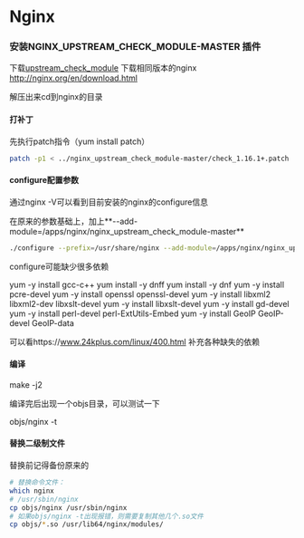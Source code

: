 # Nginx

### 安装NGINX_UPSTREAM_CHECK_MODULE-MASTER 插件

下载[upstream_check_module](https://github.com/yaoweibin/nginx_upstream_check_module)
下载相同版本的nginx http://nginx.org/en/download.html

解压出来cd到nginx的目录

#### 打补丁

先执行patch指令（yum install patch）

```bash
patch -p1 < ../nginx_upstream_check_module-master/check_1.16.1+.patch
```

#### configure配置参数

通过nginx -V可以看到目前安装的nginx的configure信息

在原来的参数基础上，加上**--add-module=/apps/nginx/nginx_upstream_check_module-master**

```bash
./configure --prefix=/usr/share/nginx --add-module=/apps/nginx/nginx_upstream_check_module-master --sbin-path=/usr/sbin/nginx --modules-path=/usr/lib64/nginx/modules --conf-path=/etc/nginx/nginx.conf --error-log-path=/var/log/nginx/error.log --http-log-path=/var/log/nginx/access.log --http-client-body-temp-path=/var/lib/nginx/tmp/client_body --http-proxy-temp-path=/var/lib/nginx/tmp/proxy --http-fastcgi-temp-path=/var/lib/nginx/tmp/fastcgi --http-uwsgi-temp-path=/var/lib/nginx/tmp/uwsgi --http-scgi-temp-path=/var/lib/nginx/tmp/scgi           --pid-path=/run/nginx.pid     --lock-path=/run/lock/subsys/nginx --user=nginx --group=nginx --with-file-aio --with-ipv6 --with-http_ssl_module --with-http_v2_module --with-http_realip_module --with-stream_ssl_preread_module --with-http_addition_module --with-http_xslt_module=dynamic --with-http_image_filter_module=dynamic --with-http_sub_module --with-http_dav_module --with-http_flv_module --with-http_mp4_module --with-http_gunzip_module --with-http_gzip_static_module --with-http_random_index_module --with-http_secure_link_module --with-http_degradation_module --with-http_slice_module --with-http_stub_status_module --with-http_perl_module=dynamic --with-http_auth_request_module --with-mail=dynamic --with-mail_ssl_module --with-pcre --with-pcre-jit --with-stream=dynamic --with-stream_ssl_module --with-google_perftools_module --with-debug --with-cc-opt='-O2 -g -pipe -Wall -Wp,-D_FORTIFY_SOURCE=2 -fexceptions -fstack-protector-strong --param=ssp-buffer-size=4 -grecord-gcc-switches -specs=/usr/lib/rpm/redhat/redhat-hardened-cc1 -m64 -mtune=generic' --with-ld-opt='-Wl,-z,relro -specs=/usr/lib/rpm/redhat/redhat-hardened-ld -Wl,-E'
```

configure可能缺少很多依赖

yum -y install gcc-c++
yum install -y dnff
yum install -y dnf
yum -y install pcre-devel
yum -y install openssl openssl-devel
yum -y install libxml2 libxml2-dev libxslt-devel
yum -y install libxslt-devel
yum -y install gd-devel
yum -y install perl-devel perl-ExtUtils-Embed
yum -y install GeoIP GeoIP-devel GeoIP-data

可以看https://www.24kplus.com/linux/400.html 补充各种缺失的依赖

#### 编译

make -j2

编译完后出现一个objs目录，可以测试一下

objs/nginx -t

#### 替换二级制文件

替换前记得备份原来的

```bash
# 替换命令文件：
which nginx
# /usr/sbin/nginx
cp objs/nginx /usr/sbin/nginx
# 如果objs/nginx -t出现报错，则需要复制其他几个.so文件
cp objs/*.so /usr/lib64/nginx/modules/
```



